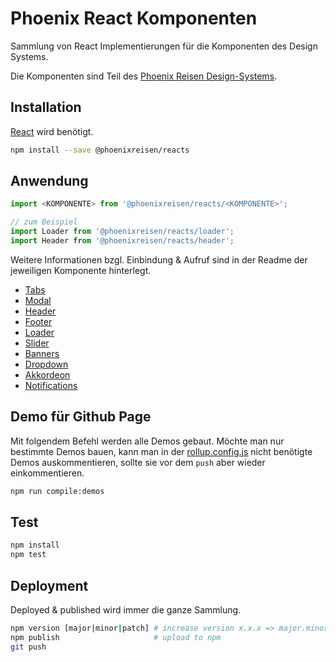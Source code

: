 # Phoenix React Komponenten

Sammlung von React Implementierungen für die Komponenten des Design Systems.

Die Komponenten sind Teil des [Phoenix Reisen Design-Systems](https://design-system.phoenixreisen.net).

## Installation

[React](https://reactjs.org/) wird benötigt.

```bash
npm install --save @phoenixreisen/reacts
```

## Anwendung

```ts
import <KOMPONENTE> from '@phoenixreisen/reacts/<KOMPONENTE>';

// zum Beispiel
import Loader from '@phoenixreisen/reacts/loader';
import Header from '@phoenixreisen/reacts/header';
```

Weitere Informationen bzgl. Einbindung & Aufruf sind in der Readme der jeweiligen Komponente hinterlegt.

- [Tabs](./src/tabs/README.md)
- [Modal](./src/modal/README.md)
- [Header](./src/header/README.md)
- [Footer](./src/footer/README.md)
- [Loader](./src/loader/README.md)
- [Slider](./src/slider/README.md)
- [Banners](./src/banners/README.md)
- [Dropdown](./src/dropdown/README.md)
- [Akkordeon](./src/accordion/README.md)
- [Notifications](./src/notification/README.md)

## Demo für Github Page

Mit folgendem Befehl werden alle Demos gebaut. Möchte man nur bestimmte Demos bauen, kann man in der [rollup.config.js](../../rollup.config.js) nicht benötigte Demos auskommentieren, sollte sie vor dem `push` aber wieder einkommentieren.

```bash
npm run compile:demos
```

## Test

```bash
npm install
npm test
```

## Deployment

Deployed & published wird immer die ganze Sammlung.

```bash
npm version [major|minor|patch] # increase version x.x.x => major.minor.patch
npm publish                     # upload to npm
git push
```